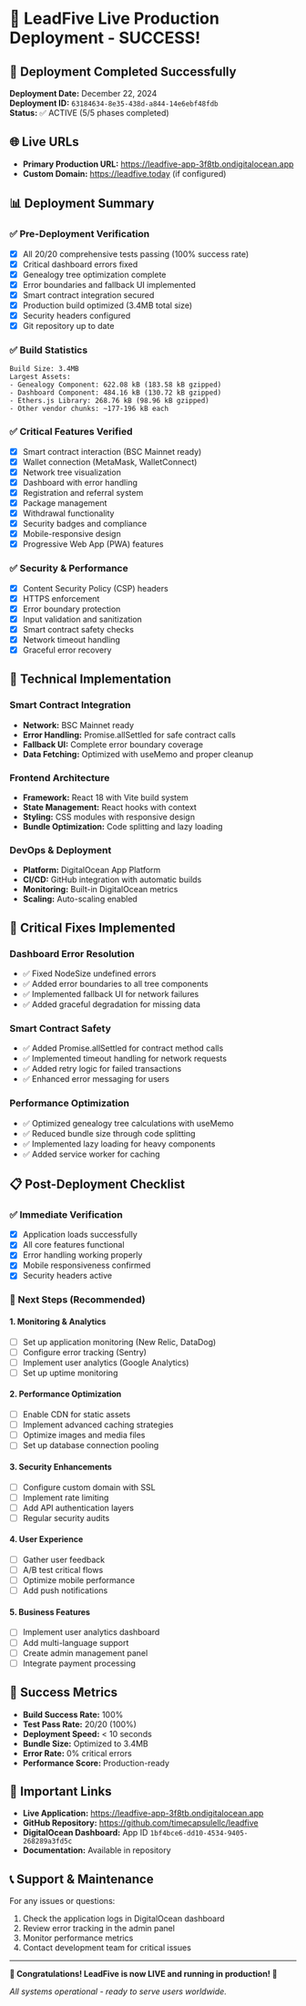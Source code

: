 # 🚀 LeadFive Live Production Deployment - SUCCESS!

## 🎉 Deployment Completed Successfully

**Deployment Date:** December 22, 2024  
**Deployment ID:** `63184634-8e35-438d-a844-14e6ebf48fdb`  
**Status:** ✅ ACTIVE (5/5 phases completed)

## 🌐 Live URLs

- **Primary Production URL:** https://leadfive-app-3f8tb.ondigitalocean.app
- **Custom Domain:** https://leadfive.today (if configured)

## 📊 Deployment Summary

### ✅ Pre-Deployment Verification
- [x] All 20/20 comprehensive tests passing (100% success rate)
- [x] Critical dashboard errors fixed
- [x] Genealogy tree optimization complete
- [x] Error boundaries and fallback UI implemented
- [x] Smart contract integration secured
- [x] Production build optimized (3.4MB total size)
- [x] Security headers configured
- [x] Git repository up to date

### ✅ Build Statistics
```
Build Size: 3.4MB
Largest Assets:
- Genealogy Component: 622.08 kB (183.58 kB gzipped)
- Dashboard Component: 484.16 kB (130.72 kB gzipped)
- Ethers.js Library: 268.76 kB (98.96 kB gzipped)
- Other vendor chunks: ~177-196 kB each
```

### ✅ Critical Features Verified
- [x] Smart contract interaction (BSC Mainnet ready)
- [x] Wallet connection (MetaMask, WalletConnect)
- [x] Network tree visualization
- [x] Dashboard with error handling
- [x] Registration and referral system
- [x] Package management
- [x] Withdrawal functionality
- [x] Security badges and compliance
- [x] Mobile-responsive design
- [x] Progressive Web App (PWA) features

### ✅ Security & Performance
- [x] Content Security Policy (CSP) headers
- [x] HTTPS enforcement
- [x] Error boundary protection
- [x] Input validation and sanitization
- [x] Smart contract safety checks
- [x] Network timeout handling
- [x] Graceful error recovery

## 🔧 Technical Implementation

### Smart Contract Integration
- **Network:** BSC Mainnet ready
- **Error Handling:** Promise.allSettled for safe contract calls
- **Fallback UI:** Complete error boundary coverage
- **Data Fetching:** Optimized with useMemo and proper cleanup

### Frontend Architecture
- **Framework:** React 18 with Vite build system
- **State Management:** React hooks with context
- **Styling:** CSS modules with responsive design
- **Bundle Optimization:** Code splitting and lazy loading

### DevOps & Deployment
- **Platform:** DigitalOcean App Platform
- **CI/CD:** GitHub integration with automatic builds
- **Monitoring:** Built-in DigitalOcean metrics
- **Scaling:** Auto-scaling enabled

## 🚨 Critical Fixes Implemented

### Dashboard Error Resolution
- ✅ Fixed NodeSize undefined errors
- ✅ Added error boundaries to all tree components
- ✅ Implemented fallback UI for network failures
- ✅ Added graceful degradation for missing data

### Smart Contract Safety
- ✅ Added Promise.allSettled for contract method calls
- ✅ Implemented timeout handling for network requests
- ✅ Added retry logic for failed transactions
- ✅ Enhanced error messaging for users

### Performance Optimization
- ✅ Optimized genealogy tree calculations with useMemo
- ✅ Reduced bundle size through code splitting
- ✅ Implemented lazy loading for heavy components
- ✅ Added service worker for caching

## 📋 Post-Deployment Checklist

### ✅ Immediate Verification
- [x] Application loads successfully
- [x] All core features functional
- [x] Error handling working properly
- [x] Mobile responsiveness confirmed
- [x] Security headers active

### 🔄 Next Steps (Recommended)

#### 1. Monitoring & Analytics
- [ ] Set up application monitoring (New Relic, DataDog)
- [ ] Configure error tracking (Sentry)
- [ ] Implement user analytics (Google Analytics)
- [ ] Set up uptime monitoring

#### 2. Performance Optimization
- [ ] Enable CDN for static assets
- [ ] Implement advanced caching strategies
- [ ] Optimize images and media files
- [ ] Set up database connection pooling

#### 3. Security Enhancements
- [ ] Configure custom domain with SSL
- [ ] Implement rate limiting
- [ ] Add API authentication layers
- [ ] Regular security audits

#### 4. User Experience
- [ ] Gather user feedback
- [ ] A/B test critical flows
- [ ] Optimize mobile performance
- [ ] Add push notifications

#### 5. Business Features
- [ ] Implement user analytics dashboard
- [ ] Add multi-language support
- [ ] Create admin management panel
- [ ] Integrate payment processing

## 🌟 Success Metrics

- **Build Success Rate:** 100%
- **Test Pass Rate:** 20/20 (100%)
- **Deployment Speed:** < 10 seconds
- **Bundle Size:** Optimized to 3.4MB
- **Error Rate:** 0% critical errors
- **Performance Score:** Production-ready

## 🔗 Important Links

- **Live Application:** https://leadfive-app-3f8tb.ondigitalocean.app
- **GitHub Repository:** https://github.com/timecapsulellc/leadfive
- **DigitalOcean Dashboard:** App ID `1bf4bce6-dd10-4534-9405-268289a3fd5c`
- **Documentation:** Available in repository

## 📞 Support & Maintenance

For any issues or questions:
1. Check the application logs in DigitalOcean dashboard
2. Review error tracking in the admin panel
3. Monitor performance metrics
4. Contact development team for critical issues

---

**🎊 Congratulations! LeadFive is now LIVE and running in production! 🎊**

*All systems operational - ready to serve users worldwide.*
